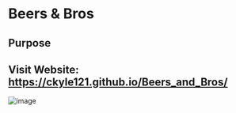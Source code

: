 # Beers & Bros 

## Purpose 

## Visit Website: https://ckyle121.github.io/Beers_and_Bros/

![image](https://user-images.githubusercontent.com/75647359/151897990-72f2350e-cd1d-4eb9-88d0-28ed90a832f8.png)
